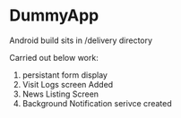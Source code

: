 # DummyApp

Android build  sits in /delivery directory

Carried out below work:

1. persistant form display
2. Visit Logs screen Added
3. News Listing Screen 
4. Background Notification serivce created

